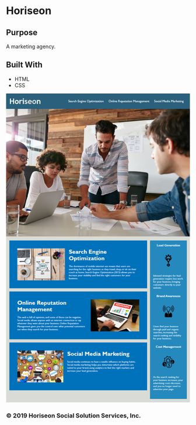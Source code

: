 # Horiseon

## Purpose
A marketing agency.

## Built With
* HTML
* CSS

![](assets/images/horiseon%20screenshot.png)

### © 2019 Horiseon Social Solution Services, Inc.
